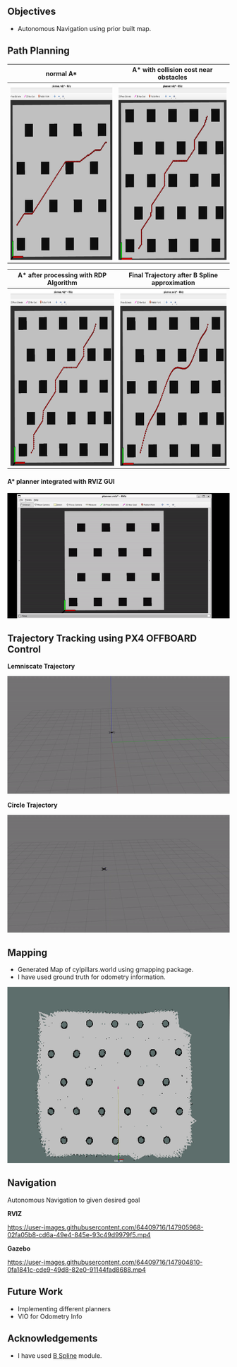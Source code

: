 ## Objectives
* Autonomous Navigation using prior built map.

## Path Planning

normal A*      |  A* with collision cost near obstacles
:-------------------------:|:-------------------------:
<img src="https://github.com/IvLabs/quadcopter_navigation/blob/main/results/normalastar.png" height="400"> | <img src="https://github.com/IvLabs/quadcopter_navigation/blob/main/results/astarwithcollisioncost.png" height="400">

A* after processing with RDP Algorithm   |  Final Trajectory after B Spline approximation
:-------------------------:|:-------------------------:
<img src="https://github.com/IvLabs/quadcopter_navigation/blob/main/results/astarafterrdp.png" height="400"> | <img src="https://github.com/IvLabs/quadcopter_navigation/blob/main/results/finaltraj.png" height="400">

#### A* planner integrated with RVIZ GUI

![](https://github.com/IvLabs/quadcopter_navigation/blob/main/results/astarrviz.gif)

## Trajectory Tracking using PX4 OFFBOARD Control
**Lemniscate Trajectory**

![](https://github.com/IvLabs/quadcopter_navigation/blob/main/results/lemniscatetraj.gif)

**Circle Trajectory**

![](https://github.com/IvLabs/quadcopter_navigation/blob/main/results/circletraj.gif)

## Mapping
* Generated Map of cylpillars.world using gmapping package.
* I have used ground truth for odometry information.

<img src="https://github.com/IvLabs/quadcopter_navigation/blob/main/results/pillarsmap.png" height="400"> 

## Navigation
Autonomous Navigation to given desired goal

**RVIZ**



https://user-images.githubusercontent.com/64409716/147905968-02fa05b8-cd6a-49e4-845e-93c49d9979f5.mp4



**Gazebo**


https://user-images.githubusercontent.com/64409716/147904810-0fa1841c-cde9-49d8-82e0-91144fad8688.mp4




## Future Work
* Implementing different planners
* VIO for Odometry Info

## Acknowledgements
* I have used [B Spline](https://github.com/AtsushiSakai/PythonRobotics/tree/master/PathPlanning/BSplinePath) module.

